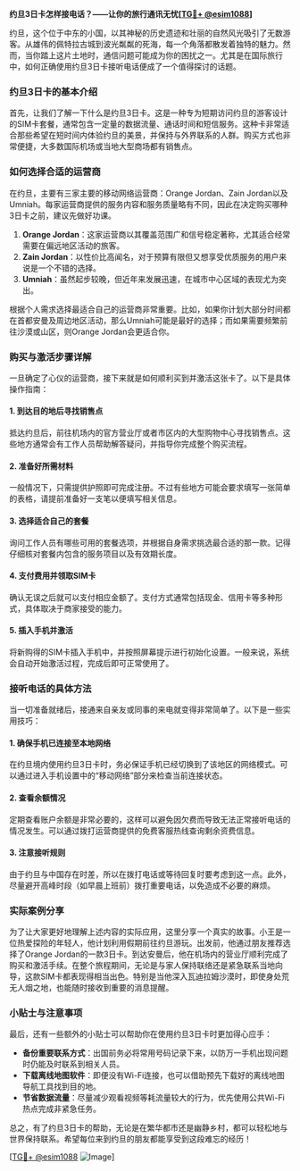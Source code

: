 **约旦3日卡怎样接电话？——让你的旅行通讯无忧[[TG💪+ @esim1088](https://t.me/s/esim1088)]**

约旦，这个位于中东的小国，以其神秘的历史遗迹和壮丽的自然风光吸引了无数游客。从雄伟的佩特拉古城到波光粼粼的死海，每一个角落都散发着独特的魅力。然而，当你踏上这片土地时，通信问题可能成为你的困扰之一。尤其是在国际旅行中，如何正确使用约旦3日卡接听电话便成了一个值得探讨的话题。

### 约旦3日卡的基本介绍

首先，让我们了解一下什么是约旦3日卡。这是一种专为短期访问约旦的游客设计的SIM卡套餐，通常包含一定量的数据流量、通话时间和短信服务。这种卡非常适合那些希望在短时间内体验约旦的美景，并保持与外界联系的人群。购买方式也非常便捷，大多数国际机场或当地大型商场都有销售点。

### 如何选择合适的运营商

在约旦，主要有三家主要的移动网络运营商：Orange Jordan、Zain Jordan以及Umniah。每家运营商提供的服务内容和服务质量略有不同，因此在决定购买哪种3日卡之前，建议先做好功课。

1. **Orange Jordan**：这家运营商以其覆盖范围广和信号稳定著称，尤其适合经常需要在偏远地区活动的旅客。
2. **Zain Jordan**：以性价比高闻名，对于预算有限但又想享受优质服务的用户来说是一个不错的选择。
3. **Umniah**：虽然起步较晚，但近年来发展迅速，在城市中心区域的表现尤为突出。

根据个人需求选择最适合自己的运营商非常重要。比如，如果你计划大部分时间都在首都安曼及周边地区活动，那么Umniah可能是最好的选择；而如果需要频繁前往沙漠或山区，则Orange Jordan会更适合你。

### 购买与激活步骤详解

一旦确定了心仪的运营商，接下来就是如何顺利买到并激活这张卡了。以下是具体操作指南：

#### 1. 到达目的地后寻找销售点
抵达约旦后，前往机场内的官方营业厅或者市区内的大型购物中心寻找销售点。这些地方通常会有工作人员帮助解答疑问，并指导你完成整个购买流程。

#### 2. 准备好所需材料
一般情况下，只需提供护照即可完成注册。不过有些地方可能会要求填写一张简单的表格，请提前准备好一支笔以便填写相关信息。

#### 3. 选择适合自己的套餐
询问工作人员有哪些可用的套餐选项，并根据自身需求挑选最合适的那一款。记得仔细核对套餐内包含的服务项目以及有效期长度。

#### 4. 支付费用并领取SIM卡
确认无误之后就可以支付相应金额了。支付方式通常包括现金、信用卡等多种形式，具体取决于商家接受的能力。

#### 5. 插入手机并激活
将新购得的SIM卡插入手机中，并按照屏幕提示进行初始化设置。一般来说，系统会自动开始激活过程，完成后即可正常使用了。

### 接听电话的具体方法

当一切准备就绪后，接通来自亲友或同事的来电就变得非常简单了。以下是一些实用技巧：

#### 1. 确保手机已连接至本地网络
在约旦境内使用约旦3日卡时，务必保证手机已经切换到了该地区的网络模式。可以通过进入手机设置中的“移动网络”部分来检查当前连接状态。

#### 2. 查看余额情况
定期查看账户余额是非常必要的，这样可以避免因欠费而导致无法正常接听电话的情况发生。可以通过拨打运营商提供的免费客服热线查询剩余资费信息。

#### 3. 注意接听规则
由于约旦与中国存在时差，所以在拨打电话或等待回复时要考虑到这一点。此外，尽量避开高峰时段（如早晨上班前）拨打重要电话，以免造成不必要的麻烦。

### 实际案例分享

为了让大家更好地理解上述内容的实际应用，这里分享一个真实的故事。小王是一位热爱探险的年轻人，他计划利用假期前往约旦游玩。出发前，他通过朋友推荐选择了Orange Jordan的一款3日卡。到达安曼后，他在机场内的营业厅顺利完成了购买和激活手续。在整个旅程期间，无论是与家人保持联络还是紧急联系当地向导，这款SIM卡都表现得相当出色。特别是当他深入瓦迪拉姆沙漠时，即使身处荒无人烟之地，也能随时接收到重要的消息提醒。

### 小贴士与注意事项

最后，还有一些额外的小贴士可以帮助你在使用约旦3日卡时更加得心应手：

- **备份重要联系方式**：出国前务必将常用号码记录下来，以防万一手机出现问题时仍能及时联系到相关人员。
- **下载离线地图软件**：即便没有Wi-Fi连接，也可以借助预先下载好的离线地图导航工具找到目的地。
- **节省数据流量**：尽量减少观看视频等耗流量较大的行为，优先使用公共Wi-Fi热点完成非紧急任务。

总之，有了约旦3日卡的帮助，无论是在繁华都市还是幽静乡村，都可以轻松地与世界保持联系。希望每位来到约旦的朋友都能享受到这段难忘的经历！

[[TG💪+ @esim1088](https://t.me/s/esim1088) ![Image](https://i.postimg.cc/4NQfJmqS/Snipaste-2025-05-13-00-14-12.png)]